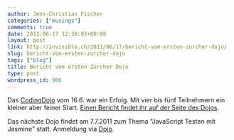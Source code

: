 ```yaml
---
author: Jens-Christian Fischer
categories: ["musings"]
comments: true
date: 2011-06-17 12:30:03+00:00
layout: post
link: http://invisible.ch/2011/06/17/bericht-vom-ersten-zurcher-dojo/
slug: bericht-vom-ersten-zurcher-dojo
tags: ["blog"]
title: Bericht vom ersten Zürcher Dojo
type: post
wordpress_id: 906
---
```


Das [CodingDojo](/2011/06/06/zurcher-coding-dojo-eroffnet/) vom 16.6. war ein Erfolg. Mit vier bis fünf Teilnehmern ein kleiner aber feiner Start. [Einen Bericht findet ihr auf der Seite des Dojos](http://www.zurichdojo.ch/2011/06/06/zcd-1/). 

Das nächste Dojo findet am 7.7.2011 zum Thema "JavaScript Testen mit Jasmine" statt. Anmeldung via [Dojo](http://zurichdojo.ch).
